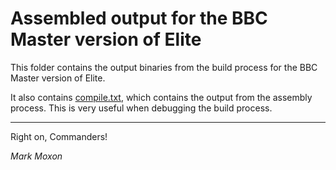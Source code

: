 # Assembled output for the BBC Master version of Elite

This folder contains the output binaries from the build process for the BBC Master version of Elite.

It also contains [compile.txt](compile.txt), which contains the output from the assembly process. This is very useful when debugging the build process.

---

Right on, Commanders!

_Mark Moxon_